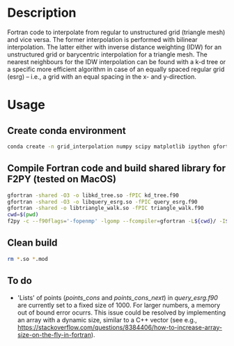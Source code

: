 # Description
Fortran code to interpolate from regular to unstructured grid (triangle mesh) and vice versa.
The former interpolation is performed with bilinear interpolation. The latter either with
inverse distance weighting (IDW) for an unstructured grid or barycentric interpolation for
a triangle mesh. The nearest neighbours for the IDW interpolation can be found with a k-d tree
or a specific more efficient algorithm in case of an equally spaced regular grid (esrg) &ndash; i.e., a grid with an equal spacing in the x- and y-direction.

# Usage

## Create conda environment
```bash
conda create -n grid_interpolation numpy scipy matplotlib ipython gfortran meson openmp shapely -c conda-forge
```

## Compile Fortran code and build shared library for F2PY (tested on MacOS)
```bash
gfortran -shared -O3 -o libkd_tree.so -fPIC kd_tree.f90
gfortran -shared -O3 -o libquery_esrg.so -fPIC query_esrg.f90
gfortran -shared -o libtriangle_walk.so -fPIC triangle_walk.f90
cwd=$(pwd)
f2py -c --f90flags='-fopenmp' -lgomp --fcompiler=gfortran -L${cwd}/ -I${cwd}/ -lkd_tree -lquery_esrg -ltriangle_walk -m interpolation interpolation.f90
```

## Clean build
```bash
rm *.so *.mod
```

## To do
- 'Lists' of points (*points_cons* and *points_cons_next*) in *query_esrg.f90* are currently set to a fixed size of 1000. For larger numbers, a memory out of bound error ocurrs. This issue could be resolved by implementing an array with a dynamic size, similar to a C++ vector (see e.g., https://stackoverflow.com/questions/8384406/how-to-increase-array-size-on-the-fly-in-fortran).